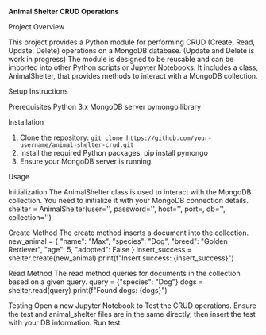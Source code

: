 **Animal Shelter CRUD Operations**

Project Overview

This project provides a Python module for performing CRUD (Create, Read, Update, Delete) operations on a MongoDB database. (Update and Delete is work in progress) The module is designed to be reusable and can be imported into other Python scripts or Jupyter Notebooks. It includes a class, AnimalShelter, that provides methods to interact with a MongoDB collection.

Setup Instructions

Prerequisites
	Python 3.x
	MongoDB server
	pymongo library

Installation
1. Clone the repository:
	```git clone https://github.com/your-username/animal-shelter-crud.git```
2. Install the required Python packages:
	pip install pymongo
3. Ensure your MongoDB server is running.

Usage

Initialization
The AnimalShelter class is used to interact with the MongoDB collection. You need to initialize it with your MongoDB connection details.
	shelter = AnimalShelter(user='', password='', host='', port=, db='', collection='')

Create Method
The create method inserts a document into the collection.
	new_animal = {
    		"name": "Max",
    		"species": "Dog",
    		"breed": "Golden Retriever",
    		"age": 5,
    		"adopted": False
	}
	insert_success = shelter.create(new_animal)
	print(f"Insert success: {insert_success}")

Read Method
The read method queries for documents in the collection based on a given query.
	query = {"species": "Dog"}
	dogs = shelter.read(query)
	print(f"Found dogs: {dogs}")

Testing
Open a new Jupyter Notebook to Test the CRUD operations. Ensure the test and  animal_shelter files are in the same directly, then insert the test with your DB information. Run test.
